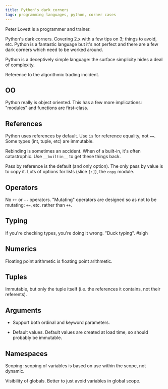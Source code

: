 ```yaml
---
title: Python's dark corners
tags: programming languages, python, corner cases
---
```


Peter Lovett is a programmer and trainer.

Python's dark corners. Covering 2.x with a few tips on 3; things to avoid,
etc. Python is a fantastic language but it's not perfect and there are a few
dark corners which need to be worked around.

Python is a deceptively simple language: the surface simplicity hides a deal
of complexity.

Reference to the algorithmic trading incident.

OO
--

Python really is object oriented. This has a few more implications: "modules"
and functions are first-class.

References
----------

Python uses references by default. Use `is` for reference equality, not `==`.
Some types (int, tuple, etc) are immutable.

Rebinding is sometimes an accident. When of a built-in, it's often
catastrophic. Use `__builtin__` to get these things back.

Pass by reference is the default (and only option). The only pass by value is
to copy it. Lots of options for lists (slice `[:]`), the `copy` module.

Operators
---------

No `++` or `--` operators. "Mutating" operators are designed so as not to be
mutating: `+=`, etc. rather than `++`.

Typing
------

If you're checking types, you're doing it wrong. "Duck typing". #sigh

Numerics
--------

Floating point arithmetic is floating point arithmetic.

Tuples
------

Immutable, but only the tuple itself (i.e. the references it contains, not
their referents).

Arguments
---------

- Support both ordinal and keyword parameters.

- Default values. Default values are created at load time, so should probably
  be immutable.

Namespaces
----------

Scoping: scoping of variables is based on use within the scope, not dynamic.

Visibility of globals. Better to just avoid variables in global scope.

